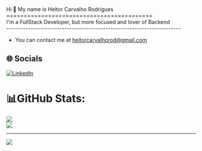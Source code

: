 Hi 👋 My name is Heitor Carvalho Rodrigues <br>
========================================== <br>
I'm a FullStack Developer, but more focused and lover of Backend <br>
------------------------------------------------------------------------ <br>
* You can contact me at [heitorcarvalhorod@gmail.com](mailto:heitorcarvalhorod@gmail.com)
## 🌐 Socials
[![LinkedIn](https://img.shields.io/badge/LinkedIn-%230077B5.svg?logo=linkedin&logoColor=white)](https://linkedin.com/in/heitor-carvalho-rodrigues-75b3621a0)
 
# 📊GitHub Stats: 
![](https://github-readme-streak-stats.herokuapp.com/?user=xkHeitor&theme=tokyonight&hide_border=false)<br/>
![](https://github-readme-stats.vercel.app/api/top-langs/?username=xkHeitor&theme=tokyonight&hide_border=false&include_all_commits=false&count_private=false&layout=compact)

---
[![](https://visitcount.itsvg.in/api?id=xkHeitor&icon=8&color=1)](https://visitcount.itsvg.in)
